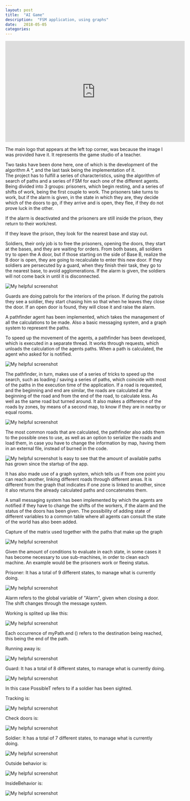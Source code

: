 ```yaml
---
layout: post
title:  "AI Game"
description:  "FSM application, using graphs"
date:   2018-05-05
categories: 
---
```


<center>
<iframe width="560" height="315" src="https://www.youtube.com/embed/EvIWltiM40U" frameborder="0" allow="accelerometer; autoplay; encrypted-media; gyroscope; picture-in-picture" allowfullscreen></iframe>
</center>

The main logo that appears at the left top corner, was because the image I was provided have it.
It represents the game studio of a teacher.


Two tasks have been done here, one of which is the development of the algorithm A *, and the last task being the implementation of it.  
The project has to fulfill a series of characteristics, using the algorithm of search of paths and a series of FSM for each one of the different agents.
Being divided into 3 groups: 
prisoners, which begin resting, and a series of shifts of work, being the first couple to work. 
The prisoners take turns to work, but if the alarm is given, in the state in which they are, they decide which of the doors to go, if they arrive and is open, they flee, if they do not prove luck in the other. 
 
If the alarm is deactivated and the prisoners are still inside the prison, they return to their work/rest. 
 
If they leave the prison, they look for the nearest base and stay out. 
 
Soldiers, their only job is to free the prisoners, opening the doors, they start at the bases, and they are waiting for orders. 
From both bases, all soldiers try to open the A door, but if those starting on the side of Base B, realize the B door is open, they are going
to recalculate to enter this new door.
If they soldiers are persecuted by a guard, when they finish their task, they go to the nearest base, to avoid agglomerations. 
If the alarm is given, the soldiers will not come back in until it is disconnected. 

![My helpful screenshot](../assets/AI/screenshot_4.png)

Guards are doing patrols for the interiors of the prison. 
If during the patrols they see a soldier, they start chasing him so that when he leaves they close the door. 
If an open door is found, they will close it and raise the alarm. 

A pathfinder agent has been implemented, which takes the management of all the calculations to be made. 
Also a basic messaging system, and a graph system to represent the paths.

To speed up the movement of the agents, a pathfinder has been developed, 
which is executed in a separate thread. 
It works through requests, which unloads the calculation of the agents paths. 
When a path is calculated, the agent who asked for is notified.

![My helpful screenshot](/assets/AI/screenshot_3.png)


The pathfinder, in turn, makes use of a series of tricks to speed up the search, 
such as loading / saving a series of paths, which coincide with most of the paths in the execution time of the application. 
If a road is requested, and the beginning and end are similar, 
the roads are calculated at the beginning of the road and from the end of the road, to calculate less. 
As well as the same road but turned around. 
It also makes a difference of the roads by zones, by means of a second map, to know if they are in nearby or equal rooms. 

![My helpful screenshot](../assets/AI/screenshot_6.png)


The most common roads that are calculated, 
the pathfinder also adds them to the possible ones to use, as well as an option to serialize the roads and load them, 
in case you have to change the information by map, having them in an external file, instead of burned in the code.

![My helpful screenshot](/assets/AI/screenshot_5.png)
Is easy to see that the amount of available paths has grown since the startup of the app.

It has also made use of a graph system, 
which tells us if from one point you can reach another, 
linking different roads through different areas. 
It is different from the graph that indicates if one zone is linked to another, 
since it also returns the already calculated paths and concatenates them.


A small messaging system has been implemented by which the agents are notified if they have to change the shifts of the workers, 
if the alarm and the status of the doors has been given. 
The possibility of adding state of different variables to a common table where all agents can consult the state of the world 
has also been added.
 
 
Capture of the matrix used together with the paths that make up the graph


![My helpful screenshot](/assets/AI/screenshot_3.png)



Given the amount of conditions to evaluate in each state, 
in some cases it has become necessary to use sub-machines, in order to clean each machine. 
An example would be the prisoners work or fleeing status.


Prisoner: 
It has a total of 9 different states, to manage what is currently doing.  

![My helpful screenshot](/assets/AI/screenshot_7.png)

Alarm refers to the global variable of "Alarm", given when closing a door. The shift changes through the message system.


Working is splited up like this:  

![My helpful screenshot](/assets/AI/screenshot_8.png)

Each occurrence of myPath.end () refers to the destination being reached, this being the end of the path.


Running away is:

![My helpful screenshot](/assets/AI/screenshot_9.png)


Guard: 
It has a total of 8 different states, to manage what is currently doing.  

![My helpful screenshot](/assets/AI/screenshot_10.png)

In this case PossibleT refers to if a soldier has been sighted.

Tracking is:

![My helpful screenshot](/assets/AI/screenshot_11.png)

Check doors is:

![My helpful screenshot](/assets/AI/screenshot_12.png)


Soldier:
It has a total of 7 different states, to manage what is currently doing.  

![My helpful screenshot](/assets/AI/screenshot_13.png)

Outside behavior is:

![My helpful screenshot](/assets/AI/screenshot_14.png)

InsideBehavior is:

![My helpful screenshot](/assets/AI/screenshot_15.png)

